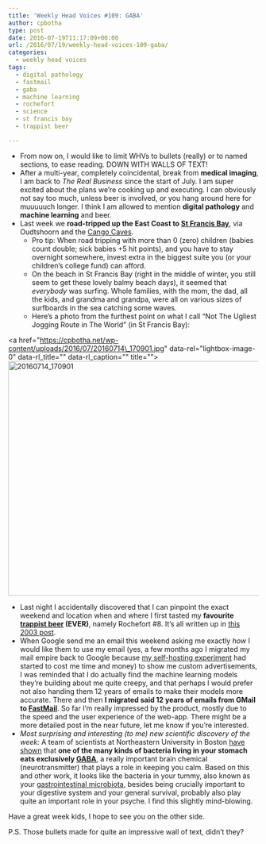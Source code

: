 ```yaml
---
title: 'Weekly Head Voices #109: GABA'
author: cpbotha
type: post
date: 2016-07-19T11:17:09+00:00
url: /2016/07/19/weekly-head-voices-109-gaba/
categories:
  - weekly head voices
tags:
  - digital pathology
  - fastmail
  - gaba
  - machine learning
  - rochefort
  - science
  - st francis bay
  - trappist beer

---
```

  * From now on, I would like to limit WHVs to bullets (really) or to named sections, to ease reading. DOWN WITH WALLS OF TEXT!
  * After a multi-year, completely coincidental, break from **medical imaging**, I am back to _The Real Business_ since the start of July. I am super excited about the plans we&#8217;re cooking up and executing. I can obviously not say too much, unless beer is involved, or you hang around here for muuuuuch longer. I think I am allowed to mention **digital pathology** and **machine learning** and beer.
  * Last week we **road-tripped up the East Coast to [St Francis Bay][1]**, via Oudtshoorn and the [Cango Caves][2]. 
      * Pro tip: When road tripping with more than 0 (zero) children (babies count double; sick babies +5 hit points), and you have to stay overnight somewhere, invest extra in the biggest suite you (or your children&#8217;s college fund) can afford.
      * On the beach in St Francis Bay (right in the middle of winter, you still seem to get these lovely balmy beach days), it seemed that _everybody_ was surfing. Whole families, with the mom, the dad, all the kids, and grandma and grandpa, were all on various sizes of surfboards in the sea catching some waves.
      * Here&#8217;s a photo from the furthest point on what I call &#8220;Not The Ugliest Jogging Route in The World&#8221; (in St Francis Bay):

<a href="https://cpbotha.net/wp-content/uploads/2016/07/20160714\_170901.jpg" data-rel="lightbox-image-0" data-rl\_title="" data-rl_caption="" title=""><img data-attachment-id="2432" data-permalink="https://cpbotha.net/2016/07/19/weekly-head-voices-109-gaba/20160714_170901/" data-orig-file="https://cpbotha.net/wp-content/uploads/2016/07/20160714_170901.jpg" data-orig-size="2080,1170" data-comments-opened="1" data-image-meta="{&quot;aperture&quot;:&quot;2.4&quot;,&quot;credit&quot;:&quot;&quot;,&quot;camera&quot;:&quot;LG-D855&quot;,&quot;caption&quot;:&quot;&quot;,&quot;created_timestamp&quot;:&quot;1468516141&quot;,&quot;copyright&quot;:&quot;&quot;,&quot;focal_length&quot;:&quot;3.97&quot;,&quot;iso&quot;:&quot;50&quot;,&quot;shutter_speed&quot;:&quot;0.0020120724346076&quot;,&quot;title&quot;:&quot;&quot;,&quot;orientation&quot;:&quot;1&quot;}" data-image-title="20160714_170901" data-image-description="" data-medium-file="https://cpbotha.net/wp-content/uploads/2016/07/20160714_170901-300x169.jpg" data-large-file="https://cpbotha.net/wp-content/uploads/2016/07/20160714_170901-1024x576.jpg" class="alignnone size-large wp-image-2432" src="https://cpbotha.net/wp-content/uploads/2016/07/20160714_170901-1024x576.jpg" alt="20160714_170901" width="840" height="473" srcset="https://cpbotha.net/wp-content/uploads/2016/07/20160714_170901-1024x576.jpg 1024w, https://cpbotha.net/wp-content/uploads/2016/07/20160714_170901-300x169.jpg 300w, https://cpbotha.net/wp-content/uploads/2016/07/20160714_170901-768x432.jpg 768w, https://cpbotha.net/wp-content/uploads/2016/07/20160714_170901-1200x675.jpg 1200w" sizes="(max-width: 709px) 85vw, (max-width: 909px) 67vw, (max-width: 1362px) 62vw, 840px" /></a>

  * Last night I accidentally discovered that I can pinpoint the exact weekend and location when and where I first tasted my **favourite [trappist beer][3] (EVER)**, namely Rochefort #8. It&#8217;s all written up in [this 2003 post][4].
  * When Google send me an email this weekend asking me exactly _how_ I would like them to use my email (yes, a few months ago I migrated my mail empire back to Google because [my self-hosting experiment][5] had started to cost me time and money) to show me custom advertisements, I was reminded that I do actually find the machine learning models they&#8217;re building about me quite creepy, and that perhaps I would prefer not also handing them 12 years of emails to make their models more accurate. There and then **I migrated said 12 years of emails from GMail to [FastMail][6]**. So far I&#8217;m really impressed by the product, mostly due to the speed and the user experience of the web-app. There might be a more detailed post in the near future, let me know if you&#8217;re interested.
  * _Most surprising and interesting (to me) new scientific discovery of the week:_ A team of scientists at Northeastern University in Boston [have shown][7] that **one of the many kinds of bacteria living in your stomach eats exclusively [GABA][8]**, a really important brain chemical (neurotransmitter) that plays a role in keeping you calm. Based on this and other work, it looks like the bacteria in your tummy, also known as your [gastrointestinal microbiota][9], besides being crucially important to your digestive system and your general survival, probably also play quite an important role in your psyche. I find this slightly mind-blowing.

Have a great week kids, I hope to see you on the other side.

P.S. Those bullets made for quite an impressive wall of text, didn&#8217;t they?

 [1]: https://en.wikipedia.org/wiki/St_Francis_Bay
 [2]: https://en.wikipedia.org/wiki/Cango_Caves
 [3]: https://en.wikipedia.org/wiki/Trappist_beer
 [4]: https://cpbotha.net/2003/04/21/an-eventful-weekend/
 [5]: /2013/09/15/dear-usa-my-data-has-left-your-building/
 [6]: https://www.fastmail.com/
 [7]: https://www.newscientist.com/article/2095769-gut-bacteria-spotted-eating-brain-chemicals-for-the-first-time/
 [8]: https://en.wikipedia.org/wiki/Gamma-Aminobutyric_acid
 [9]: https://en.wikipedia.org/wiki/Gut_flora
